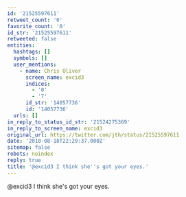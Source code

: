 ```yaml
---
id: '21525597611'
retweet_count: '0'
favorite_count: '0'
id_str: '21525597611'
retweeted: false
entities:
  hashtags: []
  symbols: []
  user_mentions:
    - name: Chris Oliver
      screen_name: excid3
      indices:
        - '0'
        - '7'
      id_str: '14057736'
      id: '14057736'
  urls: []
in_reply_to_status_id_str: '21524275369'
in_reply_to_screen_name: excid3
original_url: https://twitter.com/jth/status/21525597611
date: '2010-08-18T22:29:37.000Z'
sitemap: false
robots: noindex
reply: true
title: '@excid3 I think she''s got your eyes.'
---
```


@excid3 I think she's got your eyes.